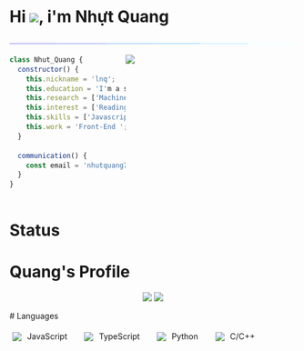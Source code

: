 # Hi <img src="https://em-content.zobj.net/source/microsoft-teams/337/waving-hand_1f44b.png" width="50">, i'm Nhựt Quang 
<img src="https://github.com/MLX15/MLX15/blob/master/a.gif"></a>

<img align="right" width="300px"  src="https://media.tenor.com/ITc1hNBSH_wAAAAM/coding-typing.gif" />

```javascript
class Nhut_Quang {
  constructor() {
    this.nickname = 'lnq';
    this.education = 'I'm a student studying at HUFI university and ';
    this.research = ['Machine Learning', 'Blockchain', 'Cyber Security'];
    this.interest = ['Reading', 'Coding', 'Trading','Travel', 'Cooking'];
    this.skills = ['Javascript','Python','Typescript','C/C++'];
    this.work = 'Front-End ';
  }

  communication() {
    const email = 'nhutquang7x2o1@gmail.com';
  }
}



```
# Status 
# Quang's Profile

<p align="center">
  <img src = "https://github-readme-stats.vercel.app/api?username=lnq7x201&show_icons=true&hide_border=true&theme=graywhite&include_all_commits=true&count_private=true" width = 460>
  <img src = "https://github-readme-stats.vercel.app/api/top-langs/?username=lnq7x201&layout=compact&hide_border=true&langs_count=10&theme=graywhite&include_all_commits=true&count_private=true" width = 340>
</p>
# Languages 
<ul style="list-style:none;display:flex;flex-wrap:wrap;padding:0;">
  <li style="display:flex;align-items:center;margin-right:20px;margin-bottom:20px;padding:5px;border-radius:5px;transition:all 0.2s ease-in-out;">
    <img src="https://img.icons8.com/color/48/000000/javascript.png" style="margin-right:10px;"/> JavaScript
  </li>
  <li style="display:flex;align-items:center;margin-right:20px;margin-bottom:20px;padding:5px;border-radius:5px;transition:all 0.2s ease-in-out;">
    <img src="https://img.icons8.com/color/48/000000/typescript.png" style="margin-right:10px;"/> TypeScript
  </li>
  <li style="display:flex;align-items:center;margin-right:20px;margin-bottom:20px;padding:5px;border-radius:5px;transition:all 0.2s ease-in-out;">
    <img src="https://img.icons8.com/color/48/000000/python.png" style="margin-right:10px;"/> Python
  </li>
  <li style="display:flex;align-items:center;margin-right:20px;margin-bottom:20px;padding:5px;border-radius:5px;transition:all 0.2s ease-in-out;">
    <img src="https://img.icons8.com/color/48/000000/c-plus-plus-logo.png" style="margin-right:10px;"/> C/C++
  </li>
</ul>


